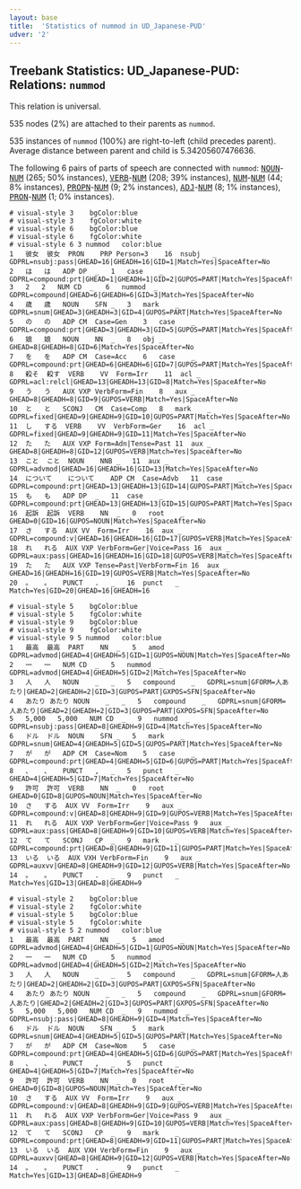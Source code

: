 ```yaml
---
layout: base
title:  'Statistics of nummod in UD_Japanese-PUD'
udver: '2'
---
```


## Treebank Statistics: UD_Japanese-PUD: Relations: `nummod`

This relation is universal.

535 nodes (2%) are attached to their parents as `nummod`.

535 instances of `nummod` (100%) are right-to-left (child precedes parent).
Average distance between parent and child is 5.34205607476636.

The following 6 pairs of parts of speech are connected with `nummod`: <tt><a href="ja_pud-pos-NOUN.html">NOUN</a></tt>-<tt><a href="ja_pud-pos-NUM.html">NUM</a></tt> (265; 50% instances), <tt><a href="ja_pud-pos-VERB.html">VERB</a></tt>-<tt><a href="ja_pud-pos-NUM.html">NUM</a></tt> (208; 39% instances), <tt><a href="ja_pud-pos-NUM.html">NUM</a></tt>-<tt><a href="ja_pud-pos-NUM.html">NUM</a></tt> (44; 8% instances), <tt><a href="ja_pud-pos-PROPN.html">PROPN</a></tt>-<tt><a href="ja_pud-pos-NUM.html">NUM</a></tt> (9; 2% instances), <tt><a href="ja_pud-pos-ADJ.html">ADJ</a></tt>-<tt><a href="ja_pud-pos-NUM.html">NUM</a></tt> (8; 1% instances), <tt><a href="ja_pud-pos-PRON.html">PRON</a></tt>-<tt><a href="ja_pud-pos-NUM.html">NUM</a></tt> (1; 0% instances).


~~~ conllu
# visual-style 3	bgColor:blue
# visual-style 3	fgColor:white
# visual-style 6	bgColor:blue
# visual-style 6	fgColor:white
# visual-style 6 3 nummod	color:blue
1	彼女	彼女	PRON	PRP	Person=3	16	nsubj	_	GDPRL=nsubj:pass|GHEAD=16|GHEADH=16|GID=1|Match=Yes|SpaceAfter=No
2	は	は	ADP	DP	_	1	case	_	GDPRL=compound:prt|GHEAD=1|GHEADH=1|GID=2|GUPOS=PART|Match=Yes|SpaceAfter=No
3	2	2	NUM	CD	_	6	nummod	_	GDPRL=compound|GHEAD=6|GHEADH=6|GID=3|Match=Yes|SpaceAfter=No
4	歳	歳	NOUN	SFN	_	3	mark	_	GDPRL=snum|GHEAD=3|GHEADH=3|GID=4|GUPOS=PART|Match=Yes|SpaceAfter=No
5	の	の	ADP	CM	Case=Gen	3	case	_	GDPRL=compound:prt|GHEAD=3|GHEADH=3|GID=5|GUPOS=PART|Match=Yes|SpaceAfter=No
6	娘	娘	NOUN	NN	_	8	obj	_	GHEAD=8|GHEADH=8|GID=6|Match=Yes|SpaceAfter=No
7	を	を	ADP	CM	Case=Acc	6	case	_	GDPRL=compound:prt|GHEAD=6|GHEADH=6|GID=7|GUPOS=PART|Match=Yes|SpaceAfter=No
8	殺そ	殺す	VERB	VV	Form=Irr	11	acl	_	GDPRL=acl:relcl|GHEAD=13|GHEADH=13|GID=8|Match=Yes|SpaceAfter=No
9	う	う	AUX	VXP	VerbForm=Fin	8	aux	_	GHEAD=8|GHEADH=8|GID=9|GUPOS=VERB|Match=Yes|SpaceAfter=No
10	と	と	SCONJ	CM	Case=Comp	8	mark	_	GDPRL=fixed|GHEAD=9|GHEADH=9|GID=10|GUPOS=PART|Match=Yes|SpaceAfter=No
11	し	する	VERB	VV	VerbForm=Ger	16	acl	_	GDPRL=fixed|GHEAD=9|GHEADH=9|GID=11|Match=Yes|SpaceAfter=No
12	た	た	AUX	VXP	Form=Adn|Tense=Past	11	aux	_	GHEAD=8|GHEADH=8|GID=12|GUPOS=VERB|Match=Yes|SpaceAfter=No
13	こと	こと	NOUN	NNB	_	11	aux	_	GDPRL=advmod|GHEAD=16|GHEADH=16|GID=13|Match=Yes|SpaceAfter=No
14	について	について	ADP	CM	Case=Advb	11	case	_	GDPRL=compound:prt|GHEAD=13|GHEADH=13|GID=14|GUPOS=PART|Match=Yes|SpaceAfter=No
15	も	も	ADP	DP	_	11	case	_	GDPRL=compound:prt|GHEAD=13|GHEADH=13|GID=15|GUPOS=PART|Match=Yes|SpaceAfter=No
16	起訴	起訴	VERB	NN	_	0	root	_	GHEAD=0|GID=16|GUPOS=NOUN|Match=Yes|SpaceAfter=No
17	さ	する	AUX	VV	Form=Irr	16	aux	_	GDPRL=compound:v|GHEAD=16|GHEADH=16|GID=17|GUPOS=VERB|Match=Yes|SpaceAfter=No
18	れ	れる	AUX	VXP	VerbForm=Ger|Voice=Pass	16	aux	_	GDPRL=aux:pass|GHEAD=16|GHEADH=16|GID=18|GUPOS=VERB|Match=Yes|SpaceAfter=No
19	た	た	AUX	VXP	Tense=Past|VerbForm=Fin	16	aux	_	GHEAD=16|GHEADH=16|GID=19|GUPOS=VERB|Match=Yes|SpaceAfter=No
20	。	。	PUNCT	.	_	16	punct	_	Match=Yes|GID=20|GHEAD=16|GHEADH=16

~~~


~~~ conllu
# visual-style 5	bgColor:blue
# visual-style 5	fgColor:white
# visual-style 9	bgColor:blue
# visual-style 9	fgColor:white
# visual-style 9 5 nummod	color:blue
1	最高	最高	PART	NN	_	5	amod	_	GDPRL=advmod|GHEAD=4|GHEADH=5|GID=1|GUPOS=NOUN|Match=Yes|SpaceAfter=No
2	一	一	NUM	CD	_	5	nummod	_	GDPRL=advmod|GHEAD=4|GHEADH=5|GID=2|Match=Yes|SpaceAfter=No
3	人	人	NOUN	_	_	5	compound	_	GDPRL=snum|GFORM=人あたり|GHEAD=2|GHEADH=2|GID=3|GUPOS=PART|GXPOS=SFN|SpaceAfter=No
4	あたり	あたり	NOUN	_	_	5	compound	_	GDPRL=snum|GFORM=人あたり|GHEAD=2|GHEADH=2|GID=3|GUPOS=PART|GXPOS=SFN|SpaceAfter=No
5	5,000	5,000	NUM	CD	_	9	nummod	_	GDPRL=nsubj:pass|GHEAD=8|GHEADH=9|GID=4|Match=Yes|SpaceAfter=No
6	ドル	ドル	NOUN	SFN	_	5	mark	_	GDPRL=snum|GHEAD=4|GHEADH=5|GID=5|GUPOS=PART|Match=Yes|SpaceAfter=No
7	が	が	ADP	CM	Case=Nom	5	case	_	GDPRL=compound:prt|GHEAD=4|GHEADH=5|GID=6|GUPOS=PART|Match=Yes|SpaceAfter=No
8	、	、	PUNCT	,	_	5	punct	_	GHEAD=4|GHEADH=5|GID=7|Match=Yes|SpaceAfter=No
9	許可	許可	VERB	NN	_	0	root	_	GHEAD=0|GID=8|GUPOS=NOUN|Match=Yes|SpaceAfter=No
10	さ	する	AUX	VV	Form=Irr	9	aux	_	GDPRL=compound:v|GHEAD=8|GHEADH=9|GID=9|GUPOS=VERB|Match=Yes|SpaceAfter=No
11	れ	れる	AUX	VXP	VerbForm=Ger|Voice=Pass	9	aux	_	GDPRL=aux:pass|GHEAD=8|GHEADH=9|GID=10|GUPOS=VERB|Match=Yes|SpaceAfter=No
12	て	て	SCONJ	CP	_	9	mark	_	GDPRL=compound:prt|GHEAD=8|GHEADH=9|GID=11|GUPOS=PART|Match=Yes|SpaceAfter=No
13	いる	いる	AUX	VXH	VerbForm=Fin	9	aux	_	GDPRL=auxvv|GHEAD=8|GHEADH=9|GID=12|GUPOS=VERB|Match=Yes|SpaceAfter=No
14	。	。	PUNCT	.	_	9	punct	_	Match=Yes|GID=13|GHEAD=8|GHEADH=9

~~~


~~~ conllu
# visual-style 2	bgColor:blue
# visual-style 2	fgColor:white
# visual-style 5	bgColor:blue
# visual-style 5	fgColor:white
# visual-style 5 2 nummod	color:blue
1	最高	最高	PART	NN	_	5	amod	_	GDPRL=advmod|GHEAD=4|GHEADH=5|GID=1|GUPOS=NOUN|Match=Yes|SpaceAfter=No
2	一	一	NUM	CD	_	5	nummod	_	GDPRL=advmod|GHEAD=4|GHEADH=5|GID=2|Match=Yes|SpaceAfter=No
3	人	人	NOUN	_	_	5	compound	_	GDPRL=snum|GFORM=人あたり|GHEAD=2|GHEADH=2|GID=3|GUPOS=PART|GXPOS=SFN|SpaceAfter=No
4	あたり	あたり	NOUN	_	_	5	compound	_	GDPRL=snum|GFORM=人あたり|GHEAD=2|GHEADH=2|GID=3|GUPOS=PART|GXPOS=SFN|SpaceAfter=No
5	5,000	5,000	NUM	CD	_	9	nummod	_	GDPRL=nsubj:pass|GHEAD=8|GHEADH=9|GID=4|Match=Yes|SpaceAfter=No
6	ドル	ドル	NOUN	SFN	_	5	mark	_	GDPRL=snum|GHEAD=4|GHEADH=5|GID=5|GUPOS=PART|Match=Yes|SpaceAfter=No
7	が	が	ADP	CM	Case=Nom	5	case	_	GDPRL=compound:prt|GHEAD=4|GHEADH=5|GID=6|GUPOS=PART|Match=Yes|SpaceAfter=No
8	、	、	PUNCT	,	_	5	punct	_	GHEAD=4|GHEADH=5|GID=7|Match=Yes|SpaceAfter=No
9	許可	許可	VERB	NN	_	0	root	_	GHEAD=0|GID=8|GUPOS=NOUN|Match=Yes|SpaceAfter=No
10	さ	する	AUX	VV	Form=Irr	9	aux	_	GDPRL=compound:v|GHEAD=8|GHEADH=9|GID=9|GUPOS=VERB|Match=Yes|SpaceAfter=No
11	れ	れる	AUX	VXP	VerbForm=Ger|Voice=Pass	9	aux	_	GDPRL=aux:pass|GHEAD=8|GHEADH=9|GID=10|GUPOS=VERB|Match=Yes|SpaceAfter=No
12	て	て	SCONJ	CP	_	9	mark	_	GDPRL=compound:prt|GHEAD=8|GHEADH=9|GID=11|GUPOS=PART|Match=Yes|SpaceAfter=No
13	いる	いる	AUX	VXH	VerbForm=Fin	9	aux	_	GDPRL=auxvv|GHEAD=8|GHEADH=9|GID=12|GUPOS=VERB|Match=Yes|SpaceAfter=No
14	。	。	PUNCT	.	_	9	punct	_	Match=Yes|GID=13|GHEAD=8|GHEADH=9

~~~


